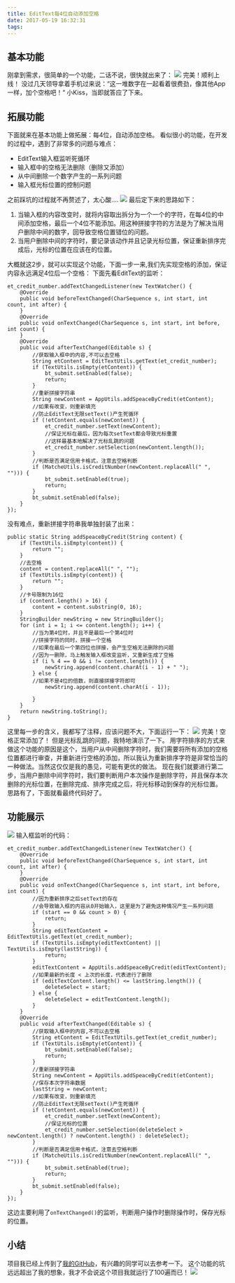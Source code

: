 ```yaml
---
title: EditText每4位自动添加空格
date: 2017-05-19 16:32:31
tags:
---
```

## 基本功能 ##
刚拿到需求，很简单的一个功能，二话不说，很快就出来了：
![](http://7xvzby.com1.z0.glb.clouddn.com/et_1.gif)
完美！顺利上线！
没过几天领导拿着手机过来说：“这一堆数字在一起看着很费劲，像其他App一样，加个空格吧！“
小Kiss，当即就答应了下来。
## 拓展功能 ##
下面就来在基本功能上做拓展：每4位，自动添加空格。
看似很小的功能，在开发的过程中，遇到了非常多的问题与难点：
 - EditText输入框监听死循环
 - 输入框中的空格无法删除（删除又添加）
 - 从中间删除一个数字产生的一系列问题
 - 输入框光标位置的控制问题

之前踩坑的过程就不再赘述了，太心酸....
![](http://7xvzby.com1.z0.glb.clouddn.com/gaoxiao/%E6%83%A8%E4%B8%8D%E5%BF%8D%E7%9D%B9.png)
最后定下来的思路如下：
 1. 当输入框的内容改变时，就将内容取出拆分为一个一个的字符，在每4位的中间添加空格，最后一个4位不能添加。用这种拼接字符的方法是为了解决当用户删除中间的数字，回导致空格位置错位的问题。
 2. 当用户删除中间的字符时，要记录该动作并且记录光标位置，保证重新排序完成后，光标的位置在应该在的位置。

大概就这2步，就可以实现这个功能，下面一步一来,我们先实现空格的添加，保证内容永远满足4位后一个空格：
下面先看EditText的监听：
```
et_credit_number.addTextChangedListener(new TextWatcher() {
    @Override
    public void beforeTextChanged(CharSequence s, int start, int count, int after) {
    }
    @Override
    public void onTextChanged(CharSequence s, int start, int before, int count) {
    }
    @Override
    public void afterTextChanged(Editable s) {
        //获取输入框中的内容,不可以去空格
        String etContent = EditTextUtils.getText(et_credit_number);
        if (TextUtils.isEmpty(etContent)) {
            bt_submit.setEnabled(false);
            return;
        }
        //重新拼接字符串
        String newContent = AppUtils.addSpeaceByCredit(etContent);
        //如果有改变，则重新填充
        //防止EditText无限setText()产生死循环
        if (!etContent.equals(newContent)) {
            et_credit_number.setText(newContent);
            //保证光标在最后，因为每次setText都会导致光标重置
            //这样最基本地解决了光标乱跳的问题
            et_credit_number.setSelection(newContent.length());
        }
        //判断是否满足信用卡格式，注意去空格判断
        if (MatcheUtils.isCreditNumber(newContent.replaceAll(" ", ""))) {
            bt_submit.setEnabled(true);
            return;
        }
        bt_submit.setEnabled(false);
    }
});
```
没有难点，重新拼接字符串我单独封装了出来：
```
public static String addSpeaceByCredit(String content) {
    if (TextUtils.isEmpty(content)) {
        return "";
    }
    //去空格
    content = content.replaceAll(" ", "");
    if (TextUtils.isEmpty(content)) {
        return "";
    }
    //卡号限制为16位
    if (content.length() > 16) {
        content = content.substring(0, 16);
    }
    StringBuilder newString = new StringBuilder();
    for (int i = 1; i <= content.length(); i++) {
        //当为第4位时，并且不是最后一个第4位时
        //拼接字符的同时，拼接一个空格
        //如果在最后一个第四位也拼接，会产生空格无法删除的问题
        //因为一删除，马上触发输入框改变监听，又重新生成了空格
        if (i % 4 == 0 && i != content.length()) {
            newString.append(content.charAt(i - 1) + " ");
        } else {
        //如果不是4位的倍数，则直接拼接字符即可
            newString.append(content.charAt(i - 1));

        }
    }
    return newString.toString();
}
```
这里每一步的含义，我都写了注释，应该问题不大，下面运行一下：
![](http://7xvzby.com1.z0.glb.clouddn.com/et_2.gif)
完美！空格正常添加了！
但是光标乱跳的问题，我特地演示了一下。
用字符排序的方式来做这个功能的原因是这个，当用户从中间删除字符时，我们需要将所有添加的空格位置都进行审查，并重新进行空格的添加，所以我认为重新排序字符是非常恰当的一种做法。当然这仅仅是我的愚见，可能有更优的做法。
现在我们就要进行第二步，当用户删除中间字符时，我们要判断用户本次操作是删除字符，并且保存本次删除的光标位置，在删除完成、排序完成之后，将光标移动到保存的光标位置。
思路有了，下面就看最终代码好了。
## 功能展示 ##
![](http://7xvzby.com1.z0.glb.clouddn.com/et_3.gif)
输入框监听的代码：
```
et_credit_number.addTextChangedListener(new TextWatcher() {
    @Override
    public void beforeTextChanged(CharSequence s, int start, int count, int after) {
    }
    @Override
    public void onTextChanged(CharSequence s, int start, int before, int count) {
        //因为重新排序之后setText的存在
        //会导致输入框的内容从0开始输入，这里是为了避免这种情况产生一系列问题
        if (start == 0 && count > 0) {
            return;
        }
        String editTextContent = EditTextUtils.getText(et_credit_number);
        if (TextUtils.isEmpty(editTextContent) || TextUtils.isEmpty(lastString)) {
            return;
        }
        editTextContent = AppUtils.addSpeaceByCredit(editTextContent);
        //如果最新的长度 < 上次的长度，代表进行了删除
        if (editTextContent.length() <= lastString.length()) {
            deleteSelect = start;
        } else {
            deleteSelect = editTextContent.length();
        }
    }
    @Override
    public void afterTextChanged(Editable s) {
        //获取输入框中的内容,不可以去空格
        String etContent = EditTextUtils.getText(et_credit_number);
        if (TextUtils.isEmpty(etContent)) {
            bt_submit.setEnabled(false);
            return;
        }
        //重新拼接字符串
        String newContent = AppUtils.addSpeaceByCredit(etContent);
        //保存本次字符串数据
        lastString = newContent;
        //如果有改变，则重新填充
        //防止EditText无限setText()产生死循环
        if (!etContent.equals(newContent)) {
            et_credit_number.setText(newContent);
            //保证光标的位置
            et_credit_number.setSelection(deleteSelect > newContent.length() ? newContent.length() : deleteSelect);
        }
        //判断是否满足信用卡格式，注意去空格判断
        if (MatcheUtils.isCreditNumber(newContent.replaceAll(" ", ""))) {
            bt_submit.setEnabled(true);
            return;
        }
        bt_submit.setEnabled(false);
    }
});
```
 这边主要利用了`onTextChanged()`的监听，判断用户操作时删除操作时，保存光标的位置。

## 小结 ##
项目我已经上传到了[我的GitHub](https://github.com/z593492734/EditText_Card_Limit)，有兴趣的同学可以去参考一下。
这个功能的坑远远超出了我的想象，我才不会说这个项目我就运行了100遍而已！
![](http://7xvzby.com1.z0.glb.clouddn.com/gaoxiao/%E9%80%80%E5%87%BA%E8%A3%85%E9%80%BC%E7%95%8C.jpg)
